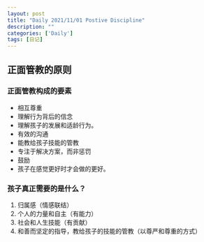 ```yaml
---
layout: post
title: "Daily 2021/11/01 Postive Discipline"
description: ""
categories: ['Daily']
tags: [日记]
---
```


## 正面管教的原则


### 正面管教构成的要素

- 相互尊重
- 理解行为背后的信念
- 理解孩子的发展和适龄行为。
- 有效的沟通
- 能教给孩子技能的管教
- 专注于解决方案，而非惩罚
- 鼓励
- 孩子在感觉更好时才会做的更好。


### 孩子真正需要的是什么？

1. 归属感（情感联结）
2. 个人的力量和自主（有能力）
3. 社会和人生技能（有贡献）
4. 和善而坚定的指导，教给孩子的技能的管教（以尊严和尊重的方式）




